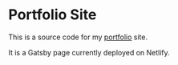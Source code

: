 # Portfolio Site

This is a source code for my [portfolio](www.benwinchester.dev) site.

It is a Gatsby page currently deployed on Netlify.

